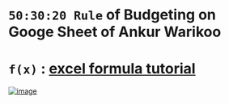 # `50:30:20 Rule` of Budgeting on Googe Sheet of Ankur Warikoo

# `f(x)` : [excel formula tutorial](https://www.ablebits.com/office-addins-blog/google-sheets-formula-basics/)

[![image](https://user-images.githubusercontent.com/50515418/184592308-9d76c347-670d-4939-b52a-5bc86ac9ee3c.png)](https://docs.google.com/spreadsheets/d/1tE4GtSjirvwpsrkREkCDKIK1Jhx1k2R7/edit?usp=sharing&ouid=117512306766539133793&rtpof=true&sd=true)
